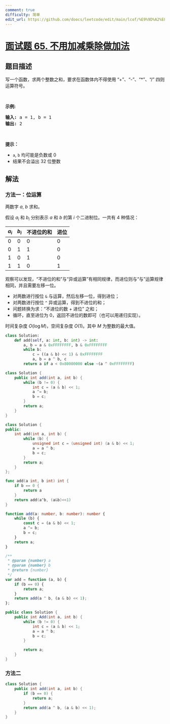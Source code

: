 ```yaml
---
comment: true
difficulty: 简单
edit_url: https://github.com/doocs/leetcode/edit/main/lcof/%E9%9D%A2%E8%AF%95%E9%A2%9865.%20%E4%B8%8D%E7%94%A8%E5%8A%A0%E5%87%8F%E4%B9%98%E9%99%A4%E5%81%9A%E5%8A%A0%E6%B3%95/README.md
---
```


# [面试题 65. 不用加减乘除做加法](https://leetcode.cn/problems/bu-yong-jia-jian-cheng-chu-zuo-jia-fa-lcof/)

## 题目描述

<!-- 这里写题目描述 -->

<p>写一个函数，求两个整数之和，要求在函数体内不得使用 &ldquo;+&rdquo;、&ldquo;-&rdquo;、&ldquo;*&rdquo;、&ldquo;/&rdquo; 四则运算符号。</p>

<p>&nbsp;</p>

<p><strong>示例:</strong></p>

<pre><strong>输入:</strong> a = 1, b = 1
<strong>输出:</strong> 2</pre>

<p>&nbsp;</p>

<p><strong>提示：</strong></p>

<ul>
	<li><code>a</code>,&nbsp;<code>b</code>&nbsp;均可能是负数或 0</li>
	<li>结果不会溢出 32 位整数</li>
</ul>

## 解法

### 方法一：位运算

两数字 $a$, $b$ 求和。

假设 $a_i$ 和 $b_i$ 分别表示 $a$ 和 $b$ 的第 $i$ 个二进制位。一共有 $4$ 种情况：

| $a_i$ | $b_i$ | 不进位的和 | 进位 |
| ----- | ----- | ---------- | ---- |
| 0     | 0     | 0          | 0    |
| 0     | 1     | 1          | 0    |
| 1     | 0     | 1          | 0    |
| 1     | 1     | 0          | 1    |

观察可以发现，“不进位的和”与“异或运算”有相同规律，而进位则与“与”运算规律相同，并且需要左移一位。

-   对两数进行按位 `&` 与运算，然后左移一位，得到进位；
-   对两数进行按位 `^` 异或运算，得到不进位的和；
-   问题转换为求：“不进位的数 + 进位” 之和；
-   循环，直至进位为 $0$，返回不进位的数即可（也可以用递归实现）。

时间复杂度 $O(\log M)$，空间复杂度 $O(1)$。其中 $M$ 为整数的最大值。

<!-- tabs:start -->

```python
class Solution:
    def add(self, a: int, b: int) -> int:
        a, b = a & 0xFFFFFFFF, b & 0xFFFFFFFF
        while b:
            c = ((a & b) << 1) & 0xFFFFFFFF
            a, b = a ^ b, c
        return a if a < 0x80000000 else ~(a ^ 0xFFFFFFFF)
```

```java
class Solution {
    public int add(int a, int b) {
        while (b != 0) {
            int c = (a & b) << 1;
            a ^= b;
            b = c;
        }
        return a;
    }
}
```

```cpp
class Solution {
public:
    int add(int a, int b) {
        while (b) {
            unsigned int c = (unsigned int) (a & b) << 1;
            a = a ^ b;
            b = c;
        }
        return a;
    }
};
```

```go
func add(a int, b int) int {
	if b == 0 {
		return a
	}
	return add(a^b, (a&b)<<1)
}
```

```ts
function add(a: number, b: number): number {
    while (b) {
        const c = (a & b) << 1;
        a ^= b;
        b = c;
    }
    return a;
}
```

```js
/**
 * @param {number} a
 * @param {number} b
 * @return {number}
 */
var add = function (a, b) {
    if (b == 0) {
        return a;
    }
    return add(a ^ b, (a & b) << 1);
};
```

```cs
public class Solution {
    public int Add(int a, int b) {
        while (b != 0) {
            int c = (a & b) << 1;
            a = a ^ b;
            b = c;
        }

        return a;
    }
}
```

<!-- tabs:end -->

### 方法二

<!-- tabs:start -->

```java
class Solution {
    public int add(int a, int b) {
        if (b == 0) {
            return a;
        }
        return add(a ^ b, (a & b) << 1);
    }
}
```

<!-- tabs:end -->

<!-- end -->
